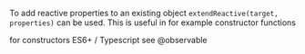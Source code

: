
To add reactive properties to an existing object `extendReactive(target, properties)` can be used.
This is useful in for example constructor functions 

for constructors ES6+ / Typescript see @observable